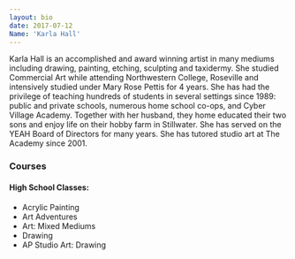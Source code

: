 ```yaml
---
layout: bio
date: 2017-07-12
Name: 'Karla Hall'
---
```

Karla Hall is an accomplished and award winning artist in many mediums including drawing, painting, etching, sculpting and taxidermy. She studied Commercial Art while attending Northwestern College, Roseville and intensively studied under Mary Rose Pettis for 4 years. She has had the privilege of teaching hundreds of students in several settings since 1989: public and private schools, numerous home school co-ops, and Cyber Village Academy. Together with her husband, they home educated their two sons and enjoy life on their hobby farm in Stillwater. She has served on the YEAH Board of Directors for many years. She has tutored studio art at The Academy since 2001.

### Courses
#### High School Classes:   
* Acrylic Painting
* Art Adventures
* Art: Mixed Mediums
* Drawing
* AP Studio Art: Drawing
